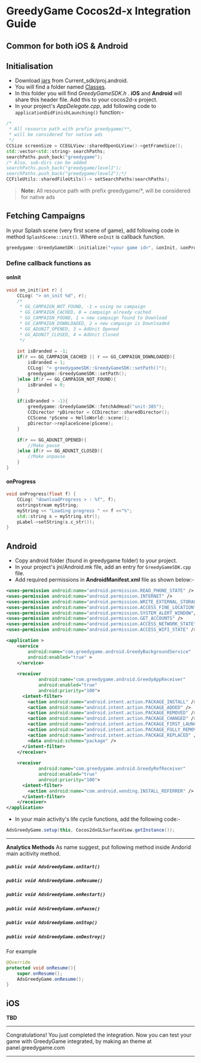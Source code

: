 GreedyGame Cocos2d-x Integration Guide
===================

Common for both iOS & Android
---------------------------------------

## Initialisation

* Download [jars](Current_sdk/proj.android) from Current_sdk/proj.android.
* You will find a folder named [Classes](Current_sdk/Classes).
* In this folder you will find *GreedyGameSDK.h* . **iOS** and **Android** will share this header file. Add this to your cocos2d-x project.
* In your project's *AppDelegate.cpp*, add following code to `applicationDidFinishLaunching()` function:-

```cpp
/*
 * All resource path with prefix greedygame/**, 
 * will be considered for native ads
 */ 
CCSize screenSize = CCEGLView::sharedOpenGLView()->getFrameSize();
std::vector<std::string> searchPaths;
searchPaths.push_back("greedygame");
/* Also, sub-dirs can be added
searchPaths.push_back("greedygame/level1");
searchPaths.push_back("greedygame/level2");*/
CCFileUtils::sharedFileUtils()-> setSearchPaths(searchPaths);
```

> **Note:**
> All resource path with prefix greedygame/*,   will be considered for native ads
 
 
## Fetching Campaigns

In your Splash scene (very first scene of game), add following code in method `SplashScene::init()`. Where `onInit` is callback function. 

```cpp
greedygame::GreedyGameSDK::initialize("<your game id>", &onInit, &onProgress);

```

### Define callback functions as

#### onInit
```cpp
void on_init(int r) {
	CCLog( "> on_init %d", r);
	/*
	 * GG_CAMPAIGN_NOT_FOUND, -1 = using no campaign
	 * GG_CAMPAIGN_CACHED, 0 = campaign already cached
	 * GG_CAMPAIGN_FOUND, 1 = new campaign found to Download
	 * GG_CAMPAIGN_DOWNLOADED, 2 = new campaign is Downloaded
	 * GG_ADUNIT_OPENED, 3 = AdUnit Opened
	 * GG_ADUNIT_CLOSED, 4 = AdUnit Closed
	 */
    
	int isBranded = -1;
	if(r == GG_CAMPAIGN_CACHED || r == GG_CAMPAIGN_DOWNLOADED){
		isBranded = 1;
		CCLog( "> greedygameSDK::GreedyGameSDK::setPath()");
		greedygame::GreedyGameSDK::setPath();
	}else if(r == GG_CAMPAIGN_NOT_FOUND){
		isBranded = 0;
	}

	if(isBranded > -1){
		greedygame::GreedyGameSDK::fetchAdHead("unit-385");
		CCDirector *pDirector = CCDirector::sharedDirector();
		CCScene *pScene = HelloWorld::scene();
		pDirector->replaceScene(pScene);
	}

	if(r == GG_ADUNIT_OPENED){
		//Make pause
	}else if(r == GG_ADUNIT_CLOSED){
		//Make unpause
	}
}
```

#### onProgress
```cpp
void onProgress(float f) {
	CCLog( "downloadProgress > : %f", f);
	ostringstream myString;
	myString << "Loading progress " << f <<"%";
	std::string s = myString.str();
	pLabel->setString(s.c_str());
}
```

Android
----------
* Copy android folder (found in greedygame folder) to your project.
* In your project's jni/Android.mk file, add an entry for `GreedyGameSDK.cpp` file.
* Add required permissions in **AndroidManifest.xml** file as shown below:-

```xml
<uses-permission android:name="android.permission.READ_PHONE_STATE" />
<uses-permission android:name="android.permission.INTERNET" />
<uses-permission android:name="android.permission.WRITE_EXTERNAL_STORAGE" />
<uses-permission android:name="android.permission.ACCESS_FINE_LOCATION" />
<uses-permission android:name="android.permission.SYSTEM_ALERT_WINDOW"/>
<uses-permission android:name="android.permission.GET_ACCOUNTS" />
<uses-permission android:name="android.permission.ACCESS_NETWORK_STATE" />
<uses-permission android:name="android.permission.ACCESS_WIFI_STATE" />

<application >       
    <service
        android:name="com.greedygame.android.GreedyBackgroundService"
        android:enabled="true" >
    </service>
    
    <receiver 
            android:name="com.greedygame.android.GreedyAppReceiver" 
            android:enabled="true" 
            android:priority="100">
      <intent-filter>
        <action android:name="android.intent.action.PACKAGE_INSTALL" />
        <action android:name="android.intent.action.PACKAGE_ADDED" />
        <action android:name="android.intent.action.PACKAGE_REMOVED" />
        <action android:name="android.intent.action.PACKAGE_CHANGED" />
        <action android:name="android.intent.action.PACKAGE_FIRST_LAUNCH" />
        <action android:name="android.intent.action.PACKAGE_FULLY_REMOVED" />
        <action android:name="android.intent.action.PACKAGE_REPLACED" />
        <data android:scheme="package" />
      </intent-filter>
    </receiver>
    
    <receiver 
            android:name="com.greedygame.android.GreedyRefReceiver" 
            android:enabled="true" 
            android:priority="100">
      <intent-filter>
        <action android:name="com.android.vending.INSTALL_REFERRER" />
      </intent-filter>
    </receiver>
</application>
```

* In your main activity's life cycle functions, add the following code:-
```java
AdsGreedyGame.setup(this, Cocos2dxGLSurfaceView.getInstance()); 
```

----
**Analytics Methods**
As name suggest, put following method inside Andorid main acitivity method.

##### `public void AdsGreedyGame.onStart()`
##### `public void AdsGreedyGame.onResume()`
##### `public void AdsGreedyGame.onRestart()`
##### `public void AdsGreedyGame.onPause()`
##### `public void AdsGreedyGame.onStop()`
##### `public void AdsGreedyGame.onDestroy()`

For example
```java
@Override
protected void onResume(){
    super.onResume();
    AdsGreedyGame.onResume();
}
```

iOS
-----

**TBD**




--------
Congratulations! You just completed the integration. Now you can test your game with GreedyGame integrated, by making an theme at panel.greedygame.com

------
